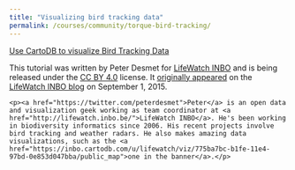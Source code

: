 ```yaml
---
title: "Visualizing bird tracking data"
permalink: /courses/community/torque-bird-tracking/
---
```


[Use CartoDB to visualize Bird Tracking Data](http://lifewatch.inbo.be/blog/posts/cartodb-tracking-data-tutorial.html)

<div class="Lesson-info">
    <p>This tutorial was written by Peter Desmet for <a href="http://lifewatch.inbo.be/">LifeWatch INBO</a> and is being released under the <a href="https://creativecommons.org/licenses/by/4.0/">CC BY 4.0</a> license. It <a href="http://lifewatch.inbo.be/blog/posts/cartodb-tracking-data-tutorial.html">originally appeared</a> on the <a href="http://lifewatch.inbo.be/blog/">LifeWatch INBO blog</a> on September 1, 2015.</p>

    <p><a href="https://twitter.com/peterdesmet">Peter</a> is an open data and visualization geek working as team coordinator at <a href="http://lifewatch.inbo.be/">LifeWatch INBO</a>. He's been working in biodiversity informatics since 2006. His recent projects involve bird tracking and weather radars. He also makes amazing data visualizations, such as the <a href="https://inbo.cartodb.com/u/lifewatch/viz/775ba7bc-b1fe-11e4-97bd-0e853d047bba/public_map">one in the banner</a>.</p>
</div>